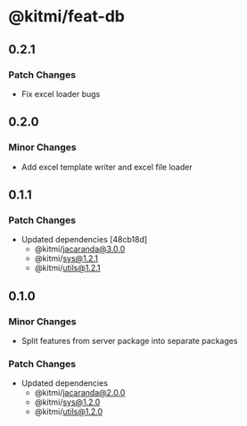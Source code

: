 # @kitmi/feat-db

## 0.2.1

### Patch Changes

- Fix excel loader bugs

## 0.2.0

### Minor Changes

-   Add excel template writer and excel file loader

## 0.1.1

### Patch Changes

-   Updated dependencies [48cb18d]
    -   @kitmi/jacaranda@3.0.0
    -   @kitmi/sys@1.2.1
    -   @kitmi/utils@1.2.1

## 0.1.0

### Minor Changes

-   Split features from server package into separate packages

### Patch Changes

-   Updated dependencies
    -   @kitmi/jacaranda@2.0.0
    -   @kitmi/sys@1.2.0
    -   @kitmi/utils@1.2.0
